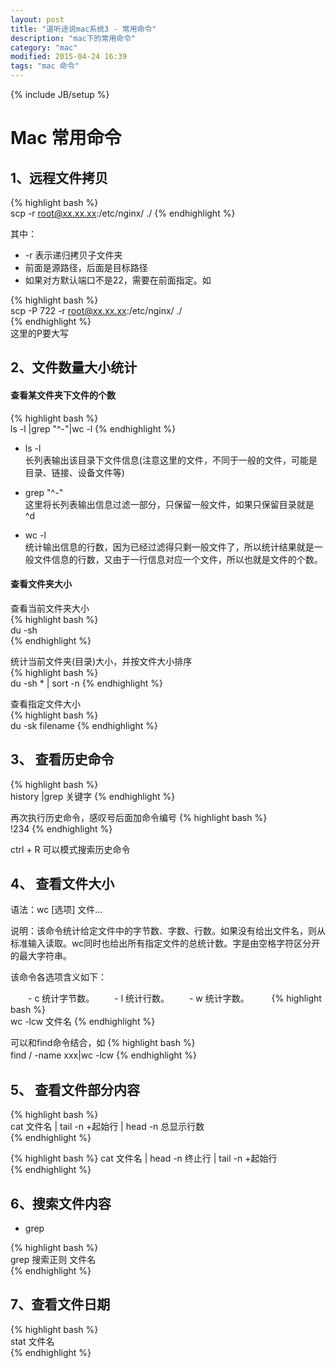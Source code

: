 ```yaml
---
layout: post
title: "道听途说mac系统3 - 常用命令"
description: "mac下的常用命令"
category: "mac"
modified: 2015-04-24 16:39
tags: "mac 命令"
---
```

{% include JB/setup %}
# Mac 常用命令  

## 1、远程文件拷贝

{% highlight bash %}  
   scp -r root@xx.xx.xx:/etc/nginx/ ./
{% endhighlight  %} 

其中：
  
* -r 表示递归拷贝子文件夹
* 前面是源路径，后面是目标路径
* 如果对方默认端口不是22，需要在前面指定。如

{% highlight bash %}   
   scp -P 722 -r root@xx.xx.xx:/etc/nginx/ ./  
{% endhighlight  %}    
这里的P要大写

   
## 2、文件数量大小统计

#### 查看某文件夹下文件的个数
{% highlight bash %}  
ls -l |grep "^-"|wc -l 
{% endhighlight  %} 

* ls -l  
长列表输出该目录下文件信息(注意这里的文件，不同于一般的文件，可能是目录、链接、设备文件等)

* grep "^-"  
这里将长列表输出信息过滤一部分，只保留一般文件，如果只保留目录就是 ^d

* wc -l  
统计输出信息的行数，因为已经过滤得只剩一般文件了，所以统计结果就是一般文件信息的行数，又由于一行信息对应一个文件，所以也就是文件的个数。 

 

#### 查看文件夹大小
查看当前文件夹大小  
{% highlight bash %}  
 du -sh  
{% endhighlight  %} 

统计当前文件夹(目录)大小，并按文件大小排序  
{% highlight bash %}  
du -sh * | sort -n 
{% endhighlight  %} 

查看指定文件大小   
{% highlight bash %}  
du -sk filename 
{% endhighlight  %} 

## 3、 查看历史命令
{% highlight bash %}  
 history |grep 关键字
{% endhighlight  %} 

再次执行历史命令，感叹号后面加命令编号
{% highlight bash %}  
 !234
{% endhighlight  %} 

ctrl + R 可以模式搜索历史命令

## 4、 查看文件大小
语法：wc [选项] 文件…

说明：该命令统计给定文件中的字节数、字数、行数。如果没有给出文件名，则从标准输入读取。wc同时也给出所有指定文件的总统计数。字是由空格字符区分开的最大字符串。

该命令各选项含义如下：

　　- c 统计字节数。
　　- l 统计行数。
　　- w 统计字数。
　　
{% highlight bash %}  
 wc -lcw 文件名
{% endhighlight  %} 　　

可以和find命令结合，如
{% highlight bash %}  
 find / -name xxx|wc -lcw
{% endhighlight  %} 　

## 5、 查看文件部分内容
{% highlight bash %}   
   cat 文件名 | tail -n +起始行 | head -n 总显示行数  
{% endhighlight  %} 
 
{% highlight bash %} 
   cat 文件名 | head -n 终止行 | tail -n +起始行  
{% endhighlight  %} 

## 6、搜索文件内容

* grep 

{% highlight bash %}   
   grep 搜索正则  文件名  
{% endhighlight  %}  

## 7、查看文件日期

{% highlight bash %}   
   stat 文件名  
{% endhighlight  %}  